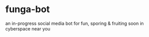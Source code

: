 # funga-bot
an in-progress social media bot for fun, sporing &amp; fruiting soon in cyberspace near you
